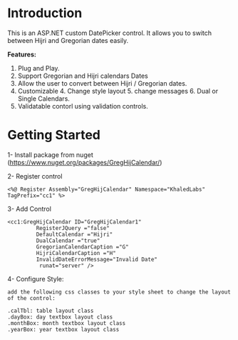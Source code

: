 Introduction 
======
This is an ASP.NET custom DatePicker control. It allows you to switch between Hijri and Gregorian dates easily. 

**Features:** 

 1. Plug and Play. 
 2. Support Gregorian and Hijri calendars  Dates
 2. Allow the user to convert between Hijri / Gregorian dates.
 3. Customizable 
	 4. Change style layout 
	 5. change messages
	 6. Dual or Single Calendars. 
 7.  Validatable contorl using validation controls. 


Getting Started 
========

1- Install package from nuget (https://www.nuget.org/packages/GregHijCalendar/)

2- Register control 

    <%@ Register Assembly="GregHijCalendar" Namespace="KhaledLabs" TagPrefix="cc1" %>
    
3- Add Control 

    <cc1:GregHijCalendar ID="GregHijCalendar1" 
             RegisterJQuery ="false"
             DefaultCalendar ="Hijri"
             DualCalendar ="true"
             GregorianCalendarCaption ="G"
             HijriCalendarCaption ="H"
             InvalidDateErrorMessage="Invalid Date"
              runat="server" />  
              
4- Configure Style:
	
	add the following css classes to your style sheet to change the layout of the control:
	
	.calTbl: table layout class
	.dayBox: day textbox layout class
	.monthBox: month textbox layout class
	.yearBox: year textbox layout class

